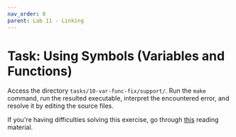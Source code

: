 ```yaml
---
nav_order: 8
parent: Lab 11 - Linking
---
```


# Task: Using Symbols (Variables and Functions)

Access the directory `tasks/10-var-func-fix/support/`.
Run the `make` command, run the resulted executable, interpret the encountered error, and resolve it by editing the source files.

If you're having difficulties solving this exercise, go through [this](../../reading/linking.md) reading material.
